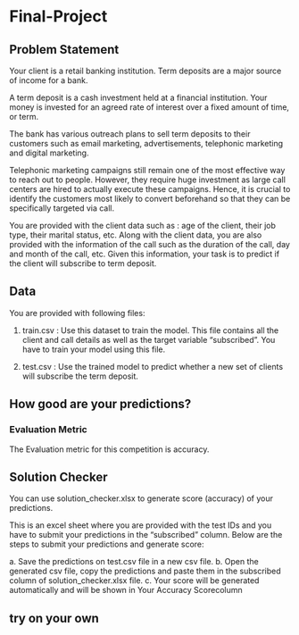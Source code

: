 # Final-Project
## Problem Statement 
 
Your client is a retail banking institution. Term deposits are a major source of income for a bank.  
 
A term deposit is a cash investment held at a financial institution. Your money is invested for an agreed rate of interest over a fixed amount of time, or term.  
 
The bank has various outreach plans to sell term deposits to their customers such as email marketing, advertisements, telephonic marketing and digital marketing.  
 
Telephonic marketing campaigns still remain one of the most effective way to reach out to people. However, they require huge investment as large call centers are hired to actually execute these campaigns. Hence, it is crucial to identify the customers most likely to convert beforehand so that they can be specifically targeted via call. 
 
You are provided with the client data such as : age of the client, their job type, their marital status, etc. Along with the client data, you are also provided with the information of the call such as the duration of the call, day 
and month of the call, etc. Given this information, your task is to predict if the client will subscribe to term deposit.

## Data 
 
You are provided with following files: 
 
1. train.csv : Use this dataset to train the model. This file contains all the client and call details as well as the target variable “subscribed”. You have to train your model using this file.  
 
2. test.csv : Use the trained model to predict whether a new set of clients will subscribe the term deposit.  
 
## How good are your predictions? 
 
 
### Evaluation Metric 
 
The Evaluation metric for this competition is accuracy. 
 
 
## Solution Checker 
 
You can use solution_checker.xlsx to generate score (accuracy) of your predictions.  
 
This is an excel sheet where you are provided with the test IDs and you have to submit your predictions in the “subscribed” column. Below are the steps to submit your predictions and generate score: 
 
a. Save the predictions on test.csv file in a new csv file.  b. Open the generated csv file, copy the predictions and paste them in the subscribed column of solution_checker.xlsx file. c. Your score will be generated automatically and will be shown in ​Your Accuracy Score​ column 
 
 
 ## try on your own
